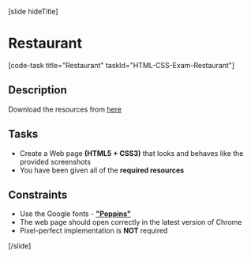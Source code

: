 [slide hideTitle]

# Restaurant

[code-task title="Restaurant" taskId="HTML-CSS-Exam-Restaurant"]


## Description

Download the resources from [here](https://videos.softuni.org/resources/HTML-CSS/Final-Exam/Exam-Resources.zip)

## Tasks
* Create a Web page **(HTML5 + CSS3)** that looks and behaves like the provided screenshots
* You have been given all of the **required resources**

## Constraints
* Use the Google fonts - [**"Poppins"**](https://fonts.google.com/specimen/Poppins)
* The web page should open correctly in the latest version of Chrome
* Pixel-perfect implementation is **NOT** required

[/slide]